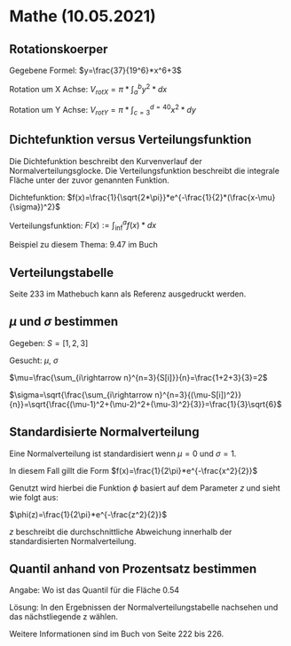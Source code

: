 # Mathe (10.05.2021)

## Rotationskoerper

Gegebene Formel: $y=\frac{37}{19^6}*x^6+3$

Rotation um X Achse: $V_{rotX}=\pi * \int^b_a{y^2*dx}$

Rotation um Y Achse: $V_{rotY}=\pi * \int^{d=40}_{c=3}{x^2*dy}$

## Dichtefunktion versus Verteilungsfunktion

Die Dichtefunktion beschreibt den Kurvenverlauf der Normalverteilungsglocke.
Die Verteilungsfunktion beschreibt die integrale Fl&auml;che unter der zuvor genannten Funktion.

Dichtefunktion: $f(x)=\frac{1}{\sqrt{2*\pi}}*e^{-\frac{1}{2}*(\frac{x-\mu}{\sigma})^2}$

Verteilungsfunktion: $F(x) := \int^a_\inf{f(x)*dx}$

Beispiel zu diesem Thema: 9.47 im Buch

## Verteilungstabelle

Seite 233 im Mathebuch kann als Referenz ausgedruckt werden.

## $\mu$ und $\sigma$ bestimmen

Gegeben: $S = [ 1, 2, 3 ]$

Gesucht: $\mu$, $\sigma$

$\mu=\frac{\sum_{i\rightarrow n}^{n=3}{S[i]}}{n}=\frac{1+2+3}{3}=2$

$\sigma=\sqrt{\frac{\sum_{i\rightarrow n}^{n=3}{(\mu-S[i])^2}}{n}}=\sqrt{\frac{(\mu-1)^2+(\mu-2)^2+(\mu-3)^2}{3}}=\frac{1}{3}\sqrt{6}$

## Standardisierte Normalverteilung

Eine Normalverteilung ist standardisiert wenn $\mu=0$ und $\sigma=1$.

In diesem Fall gillt die Form $f(x)=\frac{1}{2\pi}*e^{-\frac{x^2}{2}}$

Genutzt wird hierbei die Funktion $\phi$ basiert auf dem Parameter $z$ und sieht wie folgt aus:

$\phi(z)=\frac{1}{2\pi}*e^{-\frac{z^2}{2}}$

$z$ beschreibt die durchschnittliche Abweichung innerhalb der standardisierten Normalverteilung.

## Quantil anhand von Prozentsatz bestimmen

Angabe: Wo ist das Quantil f&uuml;r die Fl&auml;che $0.54$

L&ouml;sung: In den Ergebnissen der Normalverteilungstabelle nachsehen und das n&auml;chstliegende z w&auml;hlen.

Weitere Informationen sind im Buch von Seite 222 bis 226.
